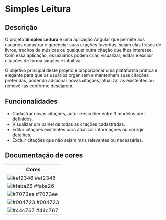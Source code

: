 # Simples Leitura

## Descrição

O projeto **Simples Leitura** é uma aplicação Angular que permite aos usuários cadastrar e gerenciar suas citações favoritas, sejam elas frases de livros, trechos de músicas ou qualquer outra citação que lhes interesse. Com essa aplicação, os usuários podem criar, visualizar, editar e excluir citações de forma simples e intuitiva.

O objetivo principal deste projeto é proporcionar uma plataforma prática e elegante para que os usuários organizem e mantenham suas citações preferidas, podendo adicionar novas citações, atualizar as existentes ou removê-las conforme desejarem.

## Funcionalidades

- Cadastrar novas citações, autor e escolher entre 3 modelos pré-definidos.
- Visualizar um painel de todas as citações cadastradas.
- Editar citações existentes para atualizar informações ou corrigir detalhes.
- Excluir citações que não sejam mais relevantes ou necessárias.

## Documentação de cores

| Cores                                                            |
| ---------------------------------------------------------------- |
| ![#ef2346](https://via.placeholder.com/10/ef2346?text=+) #ef2346 |
| ![#faba26](https://via.placeholder.com/10/faba26?text=+) #faba26 |
| ![#7073ee](https://via.placeholder.com/10/7073ee?text=+) #7073ee |
| ![#004723](https://via.placeholder.com/10/004723?text=+) #004723 |
| ![#44c767](https://via.placeholder.com/10/44c767?text=+) #44c767 |
